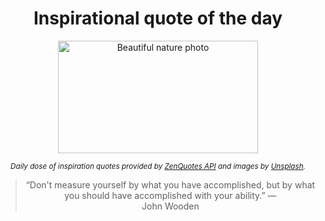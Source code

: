 
<div align="center">

# Inspirational quote of the day

<img src="./data/photo.jpeg" alt="Beautiful nature photo" width="320" height="180">

<sub><i>Daily dose of inspiration quotes provided by [ZenQuotes API](https://zenquotes.io/) and images by [Unsplash](https://unsplash.com/).</i></sub>


<blockquote>&ldquo;Don't measure yourself by what you have accomplished, but by what you should have accomplished with your ability.&rdquo; &mdash; <footer>John Wooden</footer></blockquote>

</div>
